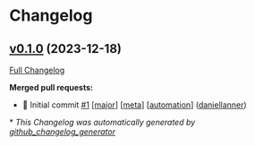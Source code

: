 # Changelog

## [v0.1.0](https://github.com/the-anatomy-of-collaboration/book/tree/v0.1.0) (2023-12-18)

[Full Changelog](https://github.com/the-anatomy-of-collaboration/book/compare/46d5b05b3fa2dc916e83fea2188a7c9ee0b389e2...v0.1.0)

**Merged pull requests:**

- 🎉 Initial commit [\#1](https://github.com/the-anatomy-of-collaboration/book/pull/1) [[major](https://github.com/the-anatomy-of-collaboration/book/labels/major)] [[meta](https://github.com/the-anatomy-of-collaboration/book/labels/meta)] [[automation](https://github.com/the-anatomy-of-collaboration/book/labels/automation)] ([daniellanner](https://github.com/daniellanner))



\* *This Changelog was automatically generated by [github_changelog_generator](https://github.com/github-changelog-generator/github-changelog-generator)*
